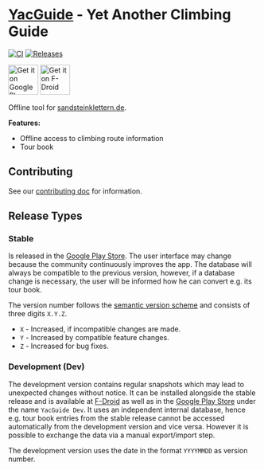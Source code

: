 # [YacGuide] - Yet Another Climbing Guide

[![CI](https://github.com/YacGroup/yacguide/actions/workflows/ci.yaml/badge.svg)](https://github.com/YacGroup/yacguide/actions/workflows/ci.yaml)
[![Releases](https://img.shields.io/github/release/yacgroup/yacguide.svg)](https://github.com/yacgroup/yacguide/releases/latest)

[<img src="https://play.google.com/intl/en_us/badges/images/generic/en_badge_web_generic.png"
      alt="Get it on Google Play"
      height="60">](https://play.google.com/store/apps/details?id=com.yacgroup.yacguide)
[<img src="https://fdroid.gitlab.io/artwork/badge/get-it-on.png"
      alt="Get it on F-Droid"
      height="60">](https://f-droid.org/en/packages/com.yacgroup.yacguide/)

Offline tool for
[sandsteinklettern.de](http://www.sandsteinklettern.de).

**Features:**

 * Offline access to climbing route information
 * Tour book

## Contributing

See our [contributing doc](CONTRIBUTING.md) for information.


## Release Types

### Stable

Is released in the [Google Play Store][YacGuide GPlay].
The user interface may change because the community
continuously improves the app. The database will always be compatible
to the previous version, however, if a database change is necessary,
the user will be informed how he can convert e.g. its tour book.

The version number follows the [semantic version scheme] and consists
of three digits `X.Y.Z`.

* `X` - Increased, if incompatible changes are made.
* `Y` - Increased by compatible feature changes.
* `Z` - Increased for bug fixes.

### Development (Dev)

The development version contains regular snapshots which may lead to
unexpected changes without notice. It can be installed alongside the
stable release and is available at [F-Droid][YacGuide Dev F-Droid] as
well as in the [Google Play Store][YacGuide Dev GPlay] under the name
`YacGuide Dev`. It uses an independent internal database, hence e.g.
tour book entries from the stable release cannot be accessed
automatically from the development version and vice versa. However it
is possible to exchange the data via a manual export/import step.

The development version uses the date in the format `YYYYMMDD` as
version number.


[YacGuide]: https://yacgroup.github.io/yacguide/
[F-Droid]: https://f-droid.org
[YacGuide Dev F-Droid]: https://f-droid.org/en/packages/com.yacgroup.yacguide.dev/
[YacGuide GPlay]: https://play.google.com/store/apps/details?id=com.yacgroup.yacguide
[YacGuide Dev GPlay]: https://play.google.com/store/apps/details?id=com.yacgroup.yacguide.dev
[semantic version scheme]: http://semver.org/
[Android Studio app signing]: https://developer.android.com/studio/publish/app-signing
